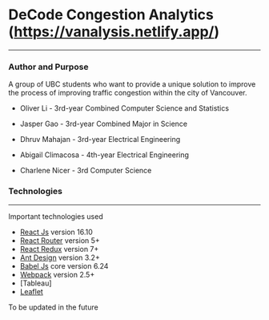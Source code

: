 # DeCode Congestion Analytics (https://vanalysis.netlify.app/)

----------
### Author and Purpose

A group of UBC students who want to provide a unique solution to improve the process of improving traffic congestion within the city of Vancouver.

* Oliver Li - 3rd-year Combined Computer Science and Statistics

* Jasper Gao - 3rd-year Combined Major in Science

* Dhruv Mahajan -  3rd-year Electrical Engineering

* Abigail Climacosa - 4th-year Electrical Engineering

* Charlene Nicer - 3rd Computer Science

### Technologies
----------
Important technologies used
* [React Js](https://github.com/reactjs) version 16.10
* [React Router](https://github.com/ReactTraining/react-router) version 5+
* [React Redux](https://github.com/reactjs/react-redux) version 7+
* [Ant Design](https://ant.design) version 3.2+
* [Babel Js](https://babeljs.io/) core version 6.24
* [Webpack](https://webpack.js.org/) version 2.5+
* [Tableau]
* [Leaflet](GIS)

To be updated in the future
